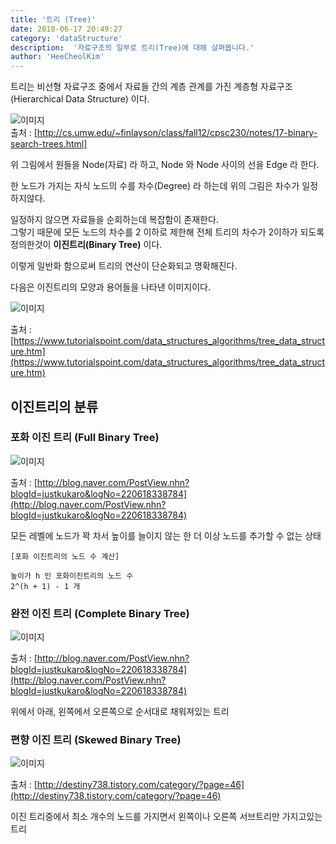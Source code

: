 ```yaml
---
title: '트리 (Tree)'
date: 2018-06-17 20:49:27
category: 'dataStructure'
description:  '자료구조의 일부로 트리(Tree)에 대해 살펴봅니다.'
author: 'HeeCheolKim'
---
```



트리는 비선형 자료구조 중에서 자료들 간의 계층 관계를 가진 계층형 자료구조(Hierarchical Data Structure) 이다.

![이미지](http://cs.umw.edu/~finlayson/class/fall12/cpsc230/notes/images/tree.png)  
출처 : [http://cs.umw.edu/~finlayson/class/fall12/cpsc230/notes/17-binary-search-trees.html]


위 그림에서 원들을 Node(자료) 라 하고, Node 와 Node 사이의 선을 Edge 라 한다.

한 노드가 가지는 자식 노드의 수를 차수(Degree) 라 하는데 위의 그림은
차수가 일정하지않다.

일정하지 않으면 자료들을 순회하는데 복잡함이 존재한다.  
그렇기 때문에 모든 노드의 차수를 2 이하로 제한해 전체 트리의 차수가 2이하가 되도록 정의한것이 **이진트리(Binary Tree)** 이다.

이렇게 일반화 함으로써 트리의 연산이 단순화되고 명확해진다.

다음은 이진트리의 모양과 용어들을 나타낸 이미지이다.

![이미지](https://www.tutorialspoint.com/data_structures_algorithms/images/binary_tree.jpg)

출처 : [https://www.tutorialspoint.com/data_structures_algorithms/tree_data_structure.htm](https://www.tutorialspoint.com/data_structures_algorithms/tree_data_structure.htm)


## 이진트리의 분류

### 포화 이진 트리 (Full Binary Tree)
![이미지](https://encrypted-tbn0.gstatic.com/images?q=tbn:ANd9GcQ6PKHfRLeaIqzFViGFnzxiQXANk6IOi6tn8D3GZoPZzr3kXl1uqg)

출처 : [http://blog.naver.com/PostView.nhn?blogId=justkukaro&logNo=220618338784](http://blog.naver.com/PostView.nhn?blogId=justkukaro&logNo=220618338784)

모든 레벨에 노드가 꽉 차서 높이를 늘이지 않는 한 더 이상 노드를 추가할 수 없는 상태  
```
[포화 이진트리의 노드 수 계산]

높이가 h 인 포화이진트리의 노드 수
2^(h + 1) - 1 개
```


### 완전 이진 트리 (Complete Binary Tree)
![이미지](https://encrypted-tbn0.gstatic.com/images?q=tbn:ANd9GcRa8VPypYP_5BtVwYNW_8KCd5IcMjdeko-BgqVOnkNGl3hBraq6)

출처 : [http://blog.naver.com/PostView.nhn?blogId=justkukaro&logNo=220618338784](http://blog.naver.com/PostView.nhn?blogId=justkukaro&logNo=220618338784)

위에서 아래, 왼쪽에서 오른쪽으로 순서대로 채워져있는 트리

### 편향 이진 트리 (Skewed Binary Tree)
![이미지](http://cfile24.uf.tistory.com/image/17466F474E0010EC1F8400)

출처 : [http://destiny738.tistory.com/category/?page=46](http://destiny738.tistory.com/category/?page=46)

이진 트리중에서 최소 개수의 노드를 가지면서 왼쪽이나 오른쪽 서브트리만 가지고있는 트리
